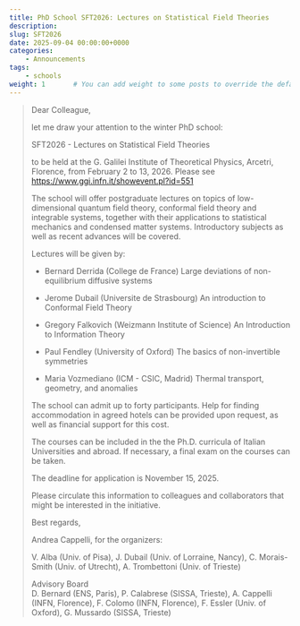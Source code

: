 ```yaml
---
title: PhD School SFT2026: Lectures on Statistical Field Theories
description: 
slug: SFT2026
date: 2025-09-04 00:00:00+0000
categories:
    - Announcements
tags:
    - schools
weight: 1       # You can add weight to some posts to override the default sorting (date descending)
---
```


> Dear Colleague,
> 
> let me draw your attention to the winter PhD school:
> 
> SFT2026 - Lectures on Statistical Field Theories
> 
> to be held at the G. Galilei Institute of Theoretical Physics,
> Arcetri, Florence, from February 2 to 13, 2026.
> Please see https://www.ggi.infn.it/showevent.pl?id=551
> 
> The school will offer postgraduate lectures on topics of
> low-dimensional quantum field theory, conformal field theory and
> integrable systems, together with their applications to statistical
> mechanics and condensed matter systems. Introductory subjects as well
> as recent advances will be covered.
> 
> Lectures will be given by:
> 
> - Bernard Derrida (College de France)
> Large deviations of non-equilibrium diffusive systems
> 
> - Jerome Dubail (Universite de Strasbourg)
> An introduction to Conformal Field Theory
> 
> - Gregory Falkovich (Weizmann Institute of Science)
> An Introduction to Information Theory
> 
> - Paul Fendley (University of Oxford)
> The basics of non-invertible symmetries
> 
> - Maria Vozmediano (ICM - CSIC, Madrid)
> Thermal transport, geometry, and anomalies
> 
> The school can admit up to forty participants. Help for finding
> accommodation in agreed hotels can be provided upon request, as well
> as financial support for this cost.
> 
> The courses can be included in the the Ph.D. curricula of Italian
> Universities and abroad. If necessary, a final exam on the courses can
> be taken.
> 
> The deadline for application is November 15, 2025.
> 
> Please circulate this information to colleagues and collaborators that
> might be interested in the initiative.
> 
> Best regards,  
> 
> Andrea Cappelli, for the organizers:
> 
> V. Alba (Univ. of Pisa), J. Dubail (Univ. of Lorraine, Nancy),
> C. Morais-Smith (Univ. of Utrecht), A. Trombettoni (Univ. of Trieste)
> 
> Advisory Board  
> D. Bernard (ENS, Paris), P. Calabrese (SISSA, Trieste),
> A. Cappelli (INFN, Florence), F. Colomo (INFN, Florence),
> F. Essler (Univ. of Oxford), G. Mussardo (SISSA, Trieste)
> 
